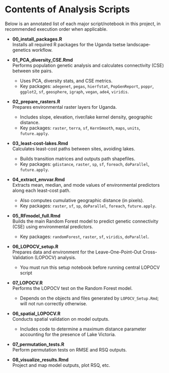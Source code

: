 # Contents of Analysis Scripts

Below is an annotated list of each major script/notebook in this project, in recommended execution order when applicable.

- **00_install_packages.R**  
   Installs all required R packages for the Uganda tsetse landscape‐genetics workflow.

- **01_PCA_diversity_CSE.Rmd**  
   Performs population genetic analysis and calculates connectivity (CSE) between site pairs.  
   - Uses PCA, diversity stats, and CSE metrics.  
   - Key packages: `adegenet`, `pegas`, `hierfstat`, `PopGenReport`, `poppr`, `ggplot2`, `sf`, `geosphere`, `igraph`, `vegan`, `ade4`, `viridis`.

- **02_prepare_rasters.R**  
   Prepares environmental raster layers for Uganda.  
   - Includes slope, elevation, river/lake kernel density, geographic distance.  
   - Key packages: `raster`, `terra`, `sf`, `KernSmooth`, `maps`, `units`, `future.apply`.

- **03_least-cost-lakes.Rmd**  
   Calculates least-cost paths between sites, avoiding lakes.  
   - Builds transition matrices and outputs path shapefiles.  
   - Key packages: `gdistance`, `raster`, `sp`, `sf`, `foreach`, `doParallel`, `future.apply`.

- **04_extract_envvar.Rmd**  
   Extracts mean, median, and mode values of environmental predictors along each least-cost path.  
   - Also computes cumulative geographic distance (in pixels).  
   - Key packages: `raster`, `sf`, `sp`, `doParallel`, `foreach`, `future.apply`.

- **05_RFmodel_full.Rmd**  
   Builds the main Random Forest model to predict genetic connectivity (CSE) using environmental predictors.  
   - Key packages: `randomForest`, `raster`, `sf`, `viridis`, `doParallel`.

- **06_LOPOCV_setup.R**  
   Prepares data and environment for the Leave-One-Point-Out Cross-Validation (LOPOCV) analysis.  
   - You must run this setup notebook before running central LOPOCV script

- **07_LOPOCV.R**  
   Performs the LOPOCV test on the Random Forest model.  
   - Depends on the objects and files generated by `LOPOCV_Setup.Rmd`; will not run correctly otherwise.

- **06_spatial_LOPOCV.R**  
   Conducts spatial validation on model outputs.  
   - Includes code to determine a maximum distance parameter accounting for the presence of Lake Victoria.

- **07_permutation_tests.R**  
   Perform permutation tests on RMSE and RSQ outputs.

- **08_visualize_results.Rmd**  
   Project and map model outputs, plot RSQ, etc.

 
